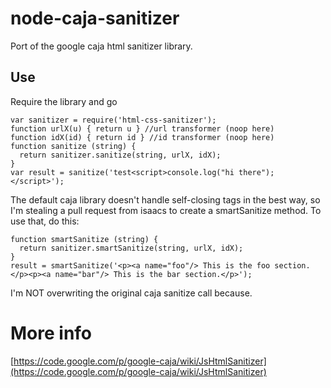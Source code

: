 # node-caja-sanitizer

Port of the google caja html sanitizer library.

## Use

Require the library and go

	var sanitizer = require('html-css-sanitizer');
	function urlX(u) { return u } //url transformer (noop here)
	function idX(id) { return id } //id transformer (noop here)
	function sanitize (string) {
	  return sanitizer.sanitize(string, urlX, idX);
	}
	var result = sanitize('test<script>console.log("hi there");</script>');

The default caja library doesn't handle self-closing tags in the best way, so I'm stealing a pull request from isaacs to create a smartSanitize method. To use that, do this:

	function smartSanitize (string) {
	  return sanitizer.smartSanitize(string, urlX, idX);
	}
	result = smartSanitize('<p><a name="foo"/> This is the foo section.</p><p><a name="bar"/> This is the bar section.</p>');

I'm NOT overwriting the original caja sanitize call because.


# More info

[https://code.google.com/p/google-caja/wiki/JsHtmlSanitizer](https://code.google.com/p/google-caja/wiki/JsHtmlSanitizer)